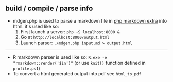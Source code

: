 ## build / compile / parse info

- mdgen.php is used to parse a markdown file in [php markdown extra](https://michelf.ca/projects/php-markdown/extra/)
into html. it's used like so:
  1. First launch a server: `php -S localhost:8000 &`
  2. Go at `http://localhost:8000/output.html`
  3. Launch parser: `./mdgen.php input.md > output.html`  
---

- R markdown parser is used like so: `R.exe -e "rmarkdown::render('$in')"`  (or use `knit()` function defined in `profile.ps1`)
- To convert a html generated output into pdf see `html_to_pdf`

